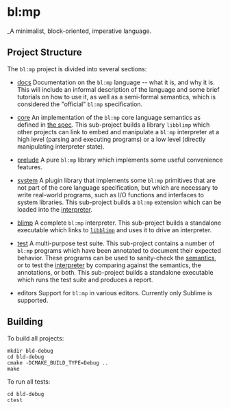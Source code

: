 # bl:mp
_A minimalist, block-oriented, imperative language.

## Project Structure
The `bl:mp` project is divided into several sections:

* [docs](docs/README.md)
Documentation on the `bl:mp` language -- what it is, and why it is. This will include an informal description of the language and some brief tutorials on how to use it, as well as a semi-formal semantics, which is considered the "official" `bl:mp` specification.

* [core](core/README.md)
An implementation of the `bl:mp` core language semantics as defined in [the spec](docs/semantics.rkt). This sub-project builds a library `libblimp` which other projects can link to embed and manipulate a `bl:mp` interpreter at a high level (parsing and executing programs) or a low level (directly manipulating interpreter state).

* [prelude](prelude/README.md)
A pure `bl:mp` library which implements some useful convenience features.

* [system](system/README.md)
A plugin library that implements some `bl:mp` primitives that are not part of the core language specification, but which are necessary to write real-world programs, such as I/O functions and interfaces to system libraries. This sub-project builds a `bl:mp` extension which can be loaded into the [interpreter](blimp/README.md).

* [blimp](blimp/README.md)
A complete `bl:mp` interpreter. This sub-project builds a standalone executable which links to [`libblimp`](core/README.md) and uses it to drive an interpreter.

* [test](test/README.md)
A multi-purpose test suite. This sub-project contains a number of `bl:mp` programs which have been annotated to document their expected behavior. These programs can be used to sanity-check the [semantics](docs/semantics.rkt), or to test the [interpreter](blimp/README.md) by comparing against the semantics, the annotations, or both. This sub-project builds a standalone executable which runs the test suite and produces a report.

* editors
Support for `bl:mp` in various editors. Currently only Sublime is supported.

## Building

To build all projects:
```
mkdir bld-debug
cd bld-debug
cmake -DCMAKE_BUILD_TYPE=Debug ..
make
```

To run all tests:
```
cd bld-debug
ctest
```
